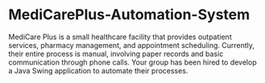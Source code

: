 # MediCarePlus-Automation-System
MediCare Plus is a small healthcare facility that provides outpatient services, pharmacy management, and appointment scheduling. Currently, their entire process is manual, involving paper records and basic communication through phone calls. Your group has been hired to develop a Java Swing application to automate their processes.
